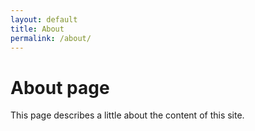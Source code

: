 ```yaml
---
layout: default
title: About
permalink: /about/
---
```


# About page

This page describes a little about the content of this site.
